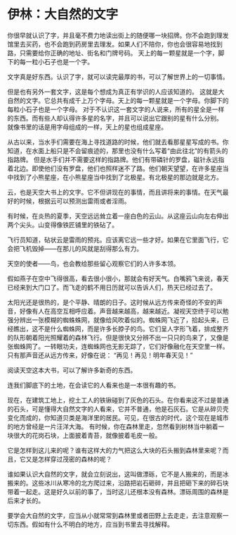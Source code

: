 <link href="../../../css/style.css" rel="stylesheet" type="text/css" />

# 伊林：大自然的文字

<div class="p">

你很早就认识了字，并且毫不费力地读出街上的随便哪一块招牌。你不会跑到理发馆里去买药，也不会跑到药房里去理发。如果人们不陪你，你也会很容易地找到路，只需要给你正确的地址、街名和门牌号码。 天上的每一颗星就是一个字，脚下的每一粒小石子也是一个字。

文字真是好东西。认识了字，就可以读完最厚的书，可以了解世界上的一切事情。

但是也有另外一套文字，这是每个想成为真正有学识的人应该知道的。 这就是大自然的文字。它总共有成千上万个字母。天上的每一颗星就是一个字母。你脚下的每粒小石子也是一个字母。 对于不认识这一套文字的人说来，所有的星全是一样的东西。而有些人却认得许多星的名字，并且可以说出它跟别的星有什么分别。 就像书里的话是用字母组成的一样，天上的星也组成星座。

从古以来，当水手们需要在海上寻找道路的时候，他们就去看那星星写成的书。你知道，在水面上船只是不会留痕迹的，那里也没有什么写着“由此往北”的有箭头的指路牌。 但是水手们并不需要这样的指路牌。他们有带磷针的罗盘，磁针永远指着北边。即使他们没有罗盘，他们也照样迷不了路。他们朝天望望，在许多星座当中找到了小熊星座，在小熊星座当中找到了北极星。有北极星的那边就是北方。

云，也是天空大书上的文字。它不但讲现在的事情，而且讲将来的事情。在天气最好的时候，根据云可以预测出雷雨或者淫雨。

有时候，在炎热的夏季，天空远远耸立着一座白色的云山。从这座云山向左右伸出两个尖头。山变得像铁匠铺里的铁砧了。

飞行员知道，砧状云是雷雨的预兆。应该离它远一些才好。如果在它里面飞行，它会把飞机毁掉——在那儿的风就是刮得那么有力。

天空的使者——鸟，也会教给那些留心观察它们的人许多本领。

假如燕子在空中飞得很高，看去很小很小，那就会有好天气。白嘴鸦飞来说，春天已经来到大门口了。而飞走的鹤不用日历就可以告诉人们，热天已经过去了。

太阳光还是很热的，是个平静、晴朗的日子。这时候从远方传来奇怪的不安的声音，好像有人在高空互相呼应着。声音越来越高，越来越近。凝视天空终于可以勉强分辨出一张模糊的蜘蛛蛛网，就像给风吹着似的。蜘蛛网飞近了，拾起头来，已经瞧出，这不是什么蜘蛛网，而是许多长脖子的鸟。它们呈人字形飞着，排成整齐的队形朝着阳光照耀着的森林飞行。但是很快又分辨不出一只只的鸟来了，又像是张蜘蛛网了。一转眼功夫，连蜘蛛网也无影无踪了，它们好像融化在天空里一样。只有那声音还从远方传来，好像在说： “再见！再见！明年春天见！”

阅读天空这本大书，可以了解许多新奇的东西。

连我们脚底下的土地，在会读它的人看来也是一本很有趣的书。

现在，在建筑工地上，挖土工人的铁锹碰到了灰色的石头。在你看来这不过是普通的石头，可是懂得大自然文字的人看来，它并不普通，他是石灰石。它是从碎贝壳变化而成的，你知道贝类是海洋里的居民。可见，在很古的时代，这个现在是城市的地方曾经是一片汪洋大海。 有时候，你在森林里走，忽然看到树林当中躺着一块很大的花岗石块，上面披着青苔，就像披着毛皮一般。

它是怎样到这儿来的呢？谁有这样大的力气把这么大块的石头搬到森林里来呢？而且，它又是怎样穿过茂密的森林的呢？

谁如果认识大自然的文字，就会立刻说出，这叫做漂砾，它不是人搬来的，而是冰搬来的。这些冰川从寒冷的北方爬过来，沿路把岩石砸碎，并且把砸下来的碎石块带着一起走。这是好久以前的事了，当时这儿还根本没有森林。漂砾周围的森林是后来才长的。

要学会大自然的文字，应当从小就常常到森林里或者田野上去走走，去注意观察一切东西。假如有什么不明白的地方，应当到书里去寻找解释。